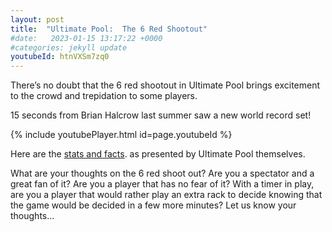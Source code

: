 ```yaml
---
layout: post
title:  "Ultimate Pool:  The 6 Red Shootout"
#date:   2023-01-15 13:17:22 +0000
#categories: jekyll update
youtubeId: htnVXSm7zq0
---
```

There’s no doubt that the 6 red shootout in Ultimate Pool brings excitement to the crowd and trepidation to some players.

15 seconds from Brian Halcrow last summer saw a new world record set!

{% include youtubePlayer.html id=page.youtubeId %}

<p>
  Here are the
  <a href="https://www.ultimatepoolgroup.com/article/the-6-red-shootout-stats-and-facts">stats and facts</a>.
  as presented by Ultimate Pool themselves.  
</p>

What are your thoughts on the 6 red shoot out?  Are you a spectator and a great fan of it?  Are you a player that has no fear of it?  With a timer in play, are you a player that would rather play an extra rack to decide knowing that the game would be decided in a few more minutes?  Let us know your thoughts…
